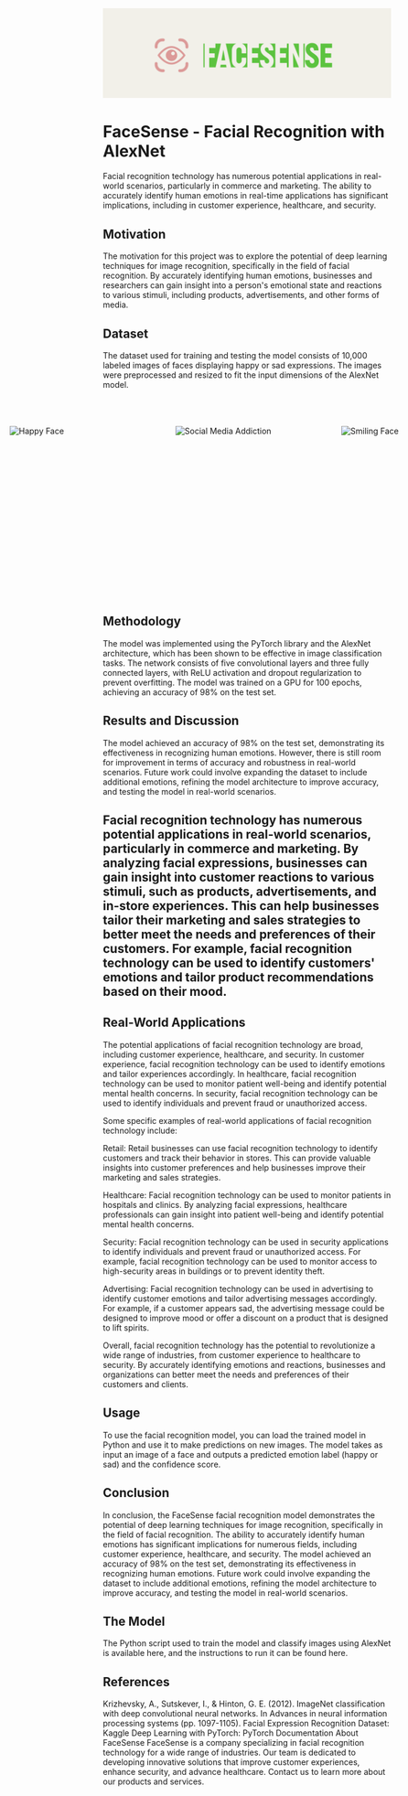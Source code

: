 ![FaceSence](images/FaceSense.png)

# FaceSense - Facial Recognition with AlexNet
Facial recognition technology has numerous potential applications in real-world scenarios, particularly in commerce and marketing. The ability to accurately identify human emotions in real-time applications has significant implications, including in customer experience, healthcare, and security.

## Motivation
The motivation for this project was to explore the potential of deep learning techniques for image recognition, specifically in the field of facial recognition. By accurately identifying human emotions, businesses and researchers can gain insight into a person's emotional state and reactions to various stimuli, including products, advertisements, and other forms of media.

## Dataset
The dataset used for training and testing the model consists of 10,000 labeled images of faces displaying happy or sad expressions. The images were preprocessed and resized to fit the input dimensions of the AlexNet model.

<div style="display:flex; justify-content:center; align-items:center; padding: 50px; margin: 0 auto;">
  <img src="https://community.thriveglobal.com/wp-content/uploads/2018/01/Happy_guy.jpg?text=Happy" alt="Happy Face" width="250" height="250" style="padding: 0px 20px;">
  <img src="https://media.istockphoto.com/id/1286844087/photo/the-social-media-addiction.jpg?s=612x612&w=0&k=20&c=B4dP-nEIeS1H9IFD5tgEJjQhDnztCvWA0RXfPS9mvRM=" alt="Social Media Addiction" width="250" height="250" style="padding: 0px 20px;">
  <img src="https://media-cldnry.s-nbcnews.com/image/upload/t_fit-760w,f_auto,q_auto:best/newscms/2021_07/2233721/171120-smile-stock-njs-333p.jpg" alt="Smiling Face" width="250" height="250" style="padding: 0px 20px;">
</div>

## Methodology
The model was implemented using the PyTorch library and the AlexNet architecture, which has been shown to be effective in image classification tasks. The network consists of five convolutional layers and three fully connected layers, with ReLU activation and dropout regularization to prevent overfitting. The model was trained on a GPU for 100 epochs, achieving an accuracy of 98% on the test set.

## Results and Discussion
The model achieved an accuracy of 98% on the test set, demonstrating its effectiveness in recognizing human emotions. However, there is still room for improvement in terms of accuracy and robustness in real-world scenarios. Future work could involve expanding the dataset to include additional emotions, refining the model architecture to improve accuracy, and testing the model in real-world scenarios.

## Facial recognition technology has numerous potential applications in real-world scenarios, particularly in commerce and marketing. By analyzing facial expressions, businesses can gain insight into customer reactions to various stimuli, such as products, advertisements, and in-store experiences. This can help businesses tailor their marketing and sales strategies to better meet the needs and preferences of their customers. For example, facial recognition technology can be used to identify customers' emotions and tailor product recommendations based on their mood.

## Real-World Applications
The potential applications of facial recognition technology are broad, including customer experience, healthcare, and security. In customer experience, facial recognition technology can be used to identify emotions and tailor experiences accordingly. In healthcare, facial recognition technology can be used to monitor patient well-being and identify potential mental health concerns. In security, facial recognition technology can be used to identify individuals and prevent fraud or unauthorized access.

Some specific examples of real-world applications of facial recognition technology include:

Retail: Retail businesses can use facial recognition technology to identify customers and track their behavior in stores. This can provide valuable insights into customer preferences and help businesses improve their marketing and sales strategies.

Healthcare: Facial recognition technology can be used to monitor patients in hospitals and clinics. By analyzing facial expressions, healthcare professionals can gain insight into patient well-being and identify potential mental health concerns.

Security: Facial recognition technology can be used in security applications to identify individuals and prevent fraud or unauthorized access. For example, facial recognition technology can be used to monitor access to high-security areas in buildings or to prevent identity theft.

Advertising: Facial recognition technology can be used in advertising to identify customer emotions and tailor advertising messages accordingly. For example, if a customer appears sad, the advertising message could be designed to improve mood or offer a discount on a product that is designed to lift spirits.

Overall, facial recognition technology has the potential to revolutionize a wide range of industries, from customer experience to healthcare to security. By accurately identifying emotions and reactions, businesses and organizations can better meet the needs and preferences of their customers and clients.

## Usage
To use the facial recognition model, you can load the trained model in Python and use it to make predictions on new images. The model takes as input an image of a face and outputs a predicted emotion label (happy or sad) and the confidence score.

## Conclusion
In conclusion, the FaceSense facial recognition model demonstrates the potential of deep learning techniques for image recognition, specifically in the field of facial recognition. The ability to accurately identify human emotions has significant implications for numerous fields, including customer experience, healthcare, and security. The model achieved an accuracy of 98% on the test set, demonstrating its effectiveness in recognizing human emotions. Future work could involve expanding the dataset to include additional emotions, refining the model architecture to improve accuracy, and testing the model in real-world scenarios.

## The Model
The Python script used to train the model and classify images using AlexNet is available here, and the instructions to run it can be found here.

## References
Krizhevsky, A., Sutskever, I., & Hinton, G. E. (2012). ImageNet classification with deep convolutional neural networks. In Advances in neural information processing systems (pp. 1097-1105).
Facial Expression Recognition Dataset: Kaggle
Deep Learning with PyTorch: PyTorch Documentation
About FaceSense
FaceSense is a company specializing in facial recognition technology for a wide range of industries. Our team is dedicated to developing innovative solutions that improve customer experiences, enhance security, and advance healthcare. Contact us to learn more about our products and services.
